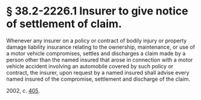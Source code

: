 # § 38.2-2226.1 Insurer to give notice of settlement of claim.

<p>Whenever any insurer on a policy or contract of bodily injury or property damage liability insurance relating to the ownership, maintenance, or use of a motor vehicle compromises, settles and discharges a claim made by a person other than the named insured that arose in connection with a motor vehicle accident involving an automobile covered by such policy or contract, the insurer, upon request by a named insured shall advise every named insured of the compromise, settlement and discharge of the claim.</p><p>2002, c. <a href='http://lis.virginia.gov/cgi-bin/legp604.exe?021+ful+CHAP0405'>405</a>.</p>